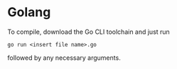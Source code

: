 Golang
===========

To compile, download the Go CLI toolchain and just run
```
go run <insert file name>.go
```
followed by any necessary arguments.